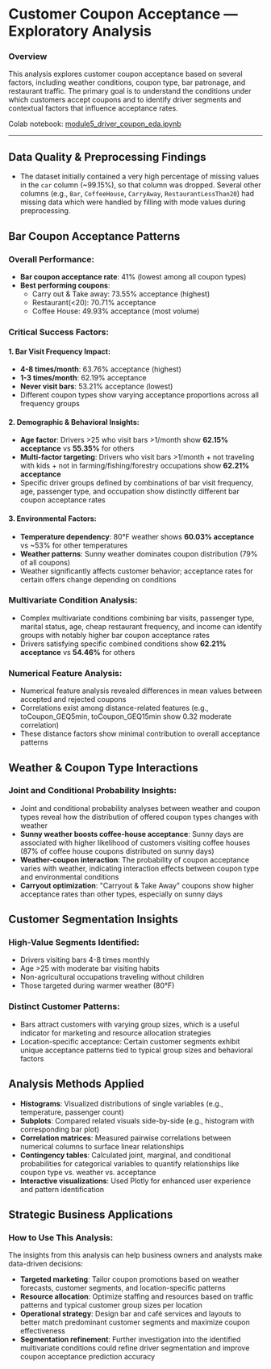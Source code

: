 # Customer Coupon Acceptance — Exploratory Analysis

### Overview
This analysis explores customer coupon acceptance based on several factors, including weather conditions, coupon type, bar patronage, and restaurant traffic. The primary goal is to understand the conditions under which customers accept coupons and to identify driver segments and contextual factors that influence acceptance rates.

Colab notebook: [module5_driver_coupon_eda.ipynb](https://colab.research.google.com/github/patisankar/customer-coupon-acceptance/blob/main/module5_dirver_coupon_eda.ipynb)

---

## Data Quality & Preprocessing Findings
- The dataset initially contained a very high percentage of missing values in the `car` column (~99.15%), so that column was dropped. Several other columns (e.g., `Bar`, `CoffeeHouse`, `CarryAway`, `RestaurantLessThan20`) had missing data which were handled by filling with mode values during preprocessing.

## Bar Coupon Acceptance Patterns

### Overall Performance:
- **Bar coupon acceptance rate**: 41% (lowest among all coupon types)
- **Best performing coupons**: 
  - Carry out & Take away: 73.55% acceptance (highest)
  - Restaurant(<20): 70.71% acceptance
  - Coffee House: 49.93% acceptance (most volume)

### Critical Success Factors:

#### 1. Bar Visit Frequency Impact:
- **4-8 times/month**: 63.76% acceptance (highest)
- **1-3 times/month**: 62.19% acceptance
- **Never visit bars**: 53.21% acceptance (lowest)
- Different coupon types show varying acceptance proportions across all frequency groups

#### 2. Demographic & Behavioral Insights:
- **Age factor**: Drivers >25 who visit bars >1/month show **62.15% acceptance** vs **55.35%** for others
- **Multi-factor targeting**: Drivers who visit bars >1/month + not traveling with kids + not in farming/fishing/forestry occupations show **62.21% acceptance**
- Specific driver groups defined by combinations of bar visit frequency, age, passenger type, and occupation show distinctly different bar coupon acceptance rates

#### 3. Environmental Factors:
- **Temperature dependency**: 80°F weather shows **60.03% acceptance** vs ~53% for other temperatures
- **Weather patterns**: Sunny weather dominates coupon distribution (79% of all coupons)
- Weather significantly affects customer behavior; acceptance rates for certain offers change depending on conditions

### Multivariate Condition Analysis:
- Complex multivariate conditions combining bar visits, passenger type, marital status, age, cheap restaurant frequency, and income can identify groups with notably higher bar coupon acceptance rates
- Drivers satisfying specific combined conditions show **62.21% acceptance** vs **54.46%** for others

### Numerical Feature Analysis:
- Numerical feature analysis revealed differences in mean values between accepted and rejected coupons
- Correlations exist among distance-related features (e.g., toCoupon_GEQ5min, toCoupon_GEQ15min show 0.32 moderate correlation)
- These distance factors show minimal contribution to overall acceptance patterns

## Weather & Coupon Type Interactions

### Joint and Conditional Probability Insights:
- Joint and conditional probability analyses between weather and coupon types reveal how the distribution of offered coupon types changes with weather
- **Sunny weather boosts coffee-house acceptance**: Sunny days are associated with higher likelihood of customers visiting coffee houses (87% of coffee house coupons distributed on sunny days)
- **Weather-coupon interaction**: The probability of coupon acceptance varies with weather, indicating interaction effects between coupon type and environmental conditions
- **Carryout optimization**: "Carryout & Take Away" coupons show higher acceptance rates than other types, especially on sunny days

## Customer Segmentation Insights

### High-Value Segments Identified:
- Drivers visiting bars 4-8 times monthly
- Age >25 with moderate bar visiting habits  
- Non-agricultural occupations traveling without children
- Those targeted during warmer weather (80°F)

### Distinct Customer Patterns:
- Bars attract customers with varying group sizes, which is a useful indicator for marketing and resource allocation strategies
- Location-specific acceptance: Certain customer segments exhibit unique acceptance patterns tied to typical group sizes and behavioral factors

## Analysis Methods Applied
- **Histograms**: Visualized distributions of single variables (e.g., temperature, passenger count)
- **Subplots**: Compared related visuals side-by-side (e.g., histogram with corresponding bar plot)
- **Correlation matrices**: Measured pairwise correlations between numerical columns to surface linear relationships
- **Contingency tables**: Calculated joint, marginal, and conditional probabilities for categorical variables to quantify relationships like coupon type vs. weather vs. acceptance
- **Interactive visualizations**: Used Plotly for enhanced user experience and pattern identification

## Strategic Business Applications

### How to Use This Analysis:
The insights from this analysis can help business owners and analysts make data-driven decisions:

- **Targeted marketing**: Tailor coupon promotions based on weather forecasts, customer segments, and location-specific patterns
- **Resource allocation**: Optimize staffing and resources based on traffic patterns and typical customer group sizes per location  
- **Operational strategy**: Design bar and café services and layouts to better match predominant customer segments and maximize coupon effectiveness
- **Segmentation refinement**: Further investigation into the identified multivariate conditions could refine driver segmentation and improve coupon acceptance prediction accuracy
